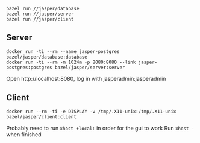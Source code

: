 ```
bazel run //jasper/database
bazel run //jasper/server
bazel run //jasper/client
```

## Server

```
docker run -ti --rm --name jasper-postgres bazel/jasper/database:database
docker run -ti --rm -m 1024m -p 8080:8080 --link jasper-postgres:postgres bazel/jasper/server:server
```

Open http://localhost:8080, log in with jasperadmin:jasperadmin

## Client
```
docker run --rm -ti -e DISPLAY -v /tmp/.X11-unix:/tmp/.X11-unix bazel/jasper/client:client
```

Probably need to run ```xhost +local:``` in order for the gui to work
Run ```xhost -``` when finished
